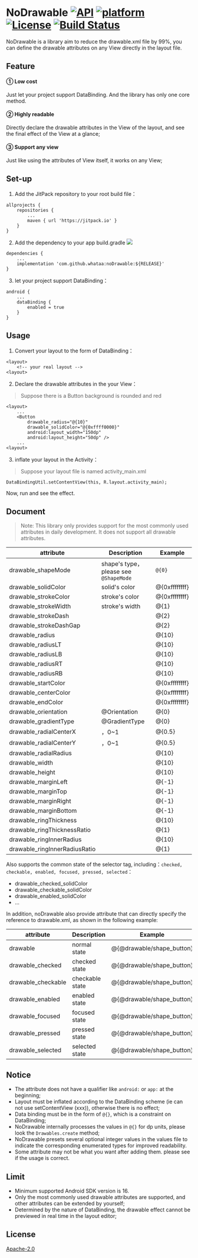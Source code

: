 # NoDrawable [![API](https://img.shields.io/badge/API-16%2B-brightgreen.svg?style=flat)](https://android-arsenal.com/api?level=16) [![platform](https://img.shields.io/badge/platform-android-brightgreen.svg)](https://developer.android.com/index.html) [![License](https://img.shields.io/badge/license-Apache%202.0-blue.svg)](https://github.com/whataa/noDrawable/blob/master/LICENSE) [![Build Status](https://travis-ci.org/whataa/noDrawable.svg?branch=master)](https://travis-ci.org/whataa/noDrawable)

NoDrawable is a library aim to reduce the drawable.xml file by 99%, you can define the drawable attributes on any View directly in the layout file.


## Feature

#### ① Low cost

Just let your project support DataBinding. And the library has only one core method.

#### ② Highly readable

Directly declare the drawable attributes in the View of the layout, and see the final effect of the View at a glance;

#### ③ Support any view

Just like using the attributes of View itself, it works on any View;

## Set-up

1. Add the JitPack repository to your root build file：


```
allprojects {
    repositories {
        ...
        maven { url 'https://jitpack.io' }
    }
}
```
2. Add the dependency to your app build.gradle [![](https://jitpack.io/v/whataa/noDrawable.svg)](https://jitpack.io/#whataa/noDrawable)
```
dependencies {
    ...
    implementation 'com.github.whataa:noDrawable:${RELEASE}'
}  
```
3. let your project support DataBinding：

```
android {
    ...
    dataBinding {
        enabled = true
    }
}
```


## Usage

1. Convert your layout to the form of DataBinding：


```
<layout>
    <!-- your real layout -->
<layout>
```
2. Declare the drawable attributes in the your View：

> Suppose there is a Button background is rounded and red


```
<layout>
    ...
    <Button
        drawable_radius="@{10}"
        drawable_solidColor="@{0xffff0000}"
        android:layout_width="150dp"
        android:layout_height="50dp" />
    ...
<layout>
```


3. inflate your layout in the Activity：

> Suppose your layout file is named activity_main.xml
```
DataBindingUtil.setContentView(this, R.layout.activity_main);
```

Now, run and see the effect.

## Document

> Note: This library only provides support for the most commonly used attributes in daily development. It does not support all drawable attributes.

attribute | Description | Example
---|---|---
drawable_shapeMode | shape's type，please see `@ShapeMode` | `@{0}` 
drawable_solidColor | solid's color | @{0xffffffff}
drawable_strokeColor | stroke's color | @{0xffffffff}
drawable_strokeWidth | stroke's width | @{1}
drawable_strokeDash |  | @{2}
drawable_strokeDashGap |  | @{2}
drawable_radius |  | @{10}
drawable_radiusLT |  | @{10}
drawable_radiusLB | | @{10}
drawable_radiusRT | | @{10}
drawable_radiusRB | | @{10}
drawable_startColor | | @{0xffffffff}
drawable_centerColor | | @{0xffffffff}
drawable_endColor | | @{0xffffffff}
drawable_orientation |@Orientation | @{0}
drawable_gradientType |@GradientType | @{0}
drawable_radialCenterX |，0~1 | @{0.5}
drawable_radialCenterY |，0~1 | @{0.5}
drawable_radialRadius | | @{10}
drawable_width |  | @{10}
drawable_height | | @{10}
drawable_marginLeft |  | @{-1}
drawable_marginTop |  | @{-1}
drawable_marginRight |  | @{-1}
drawable_marginBottom |  | @{-1}
drawable_ringThickness | | @{10}
drawable_ringThicknessRatio | | @{1}
drawable_ringInnerRadius | | @{10}
drawable_ringInnerRadiusRatio | | @{1}


Also supports the common state of the selector tag, including：`checked, checkable, enabled, focused, pressed, selected`：

- drawable_checked_solidColor
- drawable_checkable_solidColor
- drawable_enabled_solidColor
- ...

In addition, noDrawable also provide attribute that can directly specify the reference to drawable.xml, as shown in the following example:

attribute | Description | Example
---|---|--
drawable | normal state | @{@drawable/shape_button}
drawable_checked | checked state | @{@drawable/shape_button}
drawable_checkable | checkable state | @{@drawable/shape_button}
drawable_enabled | enabled state | @{@drawable/shape_button}
drawable_focused | focused state | @{@drawable/shape_button}
drawable_pressed | pressed state | @{@drawable/shape_button}
drawable_selected | selected state | @{@drawable/shape_button}

## Notice

- The attribute does not have a qualifier like `android:` or `app:` at the beginning;
- Layout must be inflated according to the DataBinding scheme (ie can not use setContentView (xxx)), otherwise there is no effect;
- Data binding must be in the form of `@{}`, which is a constraint on DataBinding;
- NoDrawable internally processes the values in `@{}` for dp units, please look the `Drawables.create` method;
- NoDrawable presets several optional integer values in the values file to indicate the corresponding enumerated types for improved readability.
- Some attribute may not be what you want after adding them. please see if the usage is correct.

## Limit

- Minimum supported Android SDK version is 16.
- Only the most commonly used drawable attributes are supported, and other attributes can be extended by yourself;
- Determined by the nature of DataBinding, the drawable effect cannot be previewed in real time in the layout editor;

## License

[Apache-2.0](https://opensource.org/licenses/Apache-2.0)